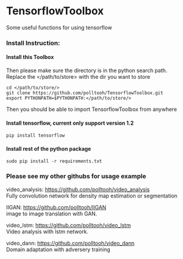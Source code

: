 # TensorflowToolbox
Some useful functions for using tensorflow

### Install Instruction:

#### Install this Toolbox
Then please make sure the directory is in the python search path.<br>
Replace the </path/to/store> with the dir you want to store
~~~
cd </path/to/store/>
git clone https://github.com/polltooh/TensorflowToolbox.git
export PYTHONPATH=$PYTHONPATH:</path/to/store/>
~~~

Then you should be able to import TensorflowToolbox from anywhere

#### Install tensorflow, current only support version 1.2
~~~
pip install tensorflow
~~~

#### Install rest of the python package
~~~
sudo pip install -r requirements.txt
~~~


### Please see my other githubs for usage example

video_analysis: https://github.com/polltooh/video_analysis <br>
Fully convolution network for density map estimation or segmentation

IIGAN: https://github.com/polltooh/IIGAN <br>
image to image translation with GAN.

video_lstm: https://github.com/polltooh/video_lstm <br>
Video analysis with lstm network. 

video_dann: https://github.com/polltooh/video_dann <br>
Domain adaptation with adversery training
